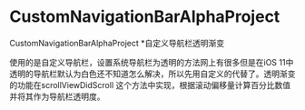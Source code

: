 # CustomNavigationBarAlphaProject
CustomNavigationBarAlphaProject
*自定义导航栏透明渐变

使用的是自定义导航栏，设置系统导航栏为透明的方法网上有很多但是在iOS 11中透明的导航栏默认为白色还不知道怎么解决，所以先用自定义的代替了。透明渐变的功能在scrollViewDidScroll 这个方法中实现，根据滚动偏移量计算百分比数值并将其作为导航栏透明度。
